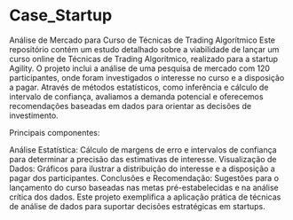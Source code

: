 # Case_Startup
Análise de Mercado para Curso de Técnicas de Trading Algorítmico
Este repositório contém um estudo detalhado sobre a viabilidade de lançar um curso online de Técnicas de Trading Algorítmico, realizado para a startup Agility. O projeto inclui a análise de uma pesquisa de mercado com 120 participantes, onde foram investigados o interesse no curso e a disposição a pagar. Através de métodos estatísticos, como inferência e cálculo de intervalo de confiança, avaliamos a demanda potencial e oferecemos recomendações baseadas em dados para orientar as decisões de investimento.

Principais componentes:

Análise Estatística: Cálculo de margens de erro e intervalos de confiança para determinar a precisão das estimativas de interesse.
Visualização de Dados: Gráficos para ilustrar a distribuição do interesse e a disposição a pagar dos participantes.
Conclusões e Recomendação: Sugestões para o lançamento do curso baseadas nas metas pré-estabelecidas e na análise crítica dos dados.
Este projeto exemplifica a aplicação prática de técnicas de análise de dados para suportar decisões estratégicas em startups.
